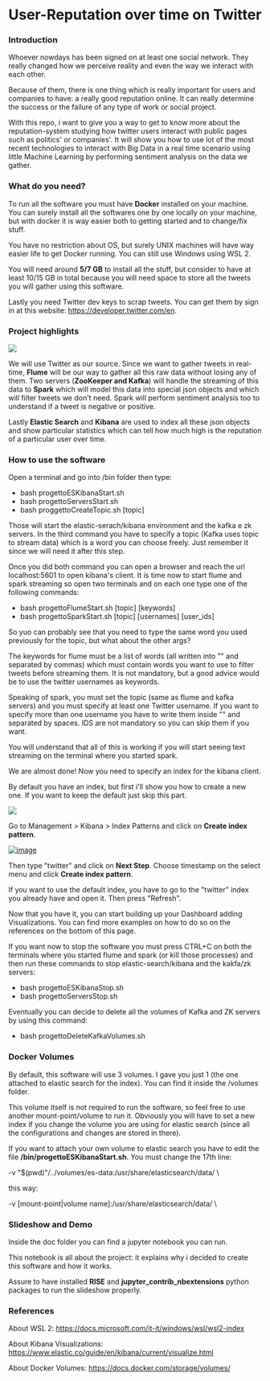 # User-Reputation over time on Twitter

<h3>Introduction</h3>

Whoever nowdays has been signed on at least one social network. They really changed how we perceive reality and even the way we interact with each other. 

Because of them, there is one thing which is really important for users and companies to have: a really good reputation online. It can really determine the success or the failure of any type of work or social project.

With this repo, i want to give you a way to get to know more about the reputation-system studying how twitter users interact with public pages such as politics' or companies'. It will show you how to use lot of the most recent technologies to interact with Big Data in a real time scenario using little Machine Learning by performing sentiment analysis on the data we gather.

<h3>What do you need?</h3>

To run all the software you must have <b>Docker</b> installed on your machine. You can surely install all the softwares one by one locally on your machine, but with docker it is way easier both to getting started and to change/fix stuff.

You have no restriction about OS, but surely UNIX machines will have way easier life to get Docker running. You can still use Windows using WSL 2.

You will need around <b>5/7 GB</b> to install all the stuff, but consider to have at least 10/15 GB in total because you will need space to store all the tweets you will gather using this software.

Lastly you need Twitter dev keys to scrap tweets. You can get them by sign in at this website: https://developer.twitter.com/en.

<h3>Project highlights</h3>

<img src="https://github.com/Mirkesx/tap-progetto/blob/master/images/tap-progetto.png">

We will use Twitter as our source. Since we want to gather tweets in real-time, <b>Flume</b> will be our way to gather all this raw data without losing any of them. Two servers (<b>ZooKeeper and Kafka</b>) will handle the streaming of this data to <b>Spark</b> which will model this data into special json objects and which will filter tweets we don't need. Spark will perform sentiment analysis too to understand if a tweet is negative or positive.

Lastly <b>Elastic Search</b> and <b>Kibana</b> are used to index all these json objects and show particular statistics which can tell how much high is the reputation of a particular user over time.

<h3>How to use the software</h3>

Open a terminal and go into /bin folder then type:

- bash progettoESKibanaStart.sh
- bash progettoServersStart.sh
- bash proggettoCreateTopic.sh [topic]

Those will start the elastic-serach/kibana environment and the kafka e zk servers. In the third command you have to specify a topic (Kafka uses topic to stream data) which is a word you can choose freely. Just remember it since we will need it after this step.

Once you did both command you can open a browser and reach the url localhost:5601 to open kibana's client. It is time now to start flume and spark streaming so open two terminals and on each one type one of the following commands:

- bash progettoFlumeStart.sh [topic] [keywords]
- bash progettoSparkStart.sh [topic] [usernames] [user_ids]

So yuo can probably see that you need to type the same word you used previously for the topic, but what about the other args?

The keywords for flume must be a list of words (all written into "" and separated by commas) which must contain words you want to use to filter tweets before streaming them. It is not mandatory, but a good advice would be to use the twitter usernames as keywords.

Speaking of spark, you must set the topic (same as flume and kafka servers) and you must specify at least one Twitter username. If you want to specify more than one username you have to write them inside "" and separated by spaces. IDS are not mandatory so you can skip them if you want.

You will understand that all of this is working if you will start seeing text streaming on the terminal where you started spark.

We are almost done! Now you need to specify an index for the kibana client.

By default you have an index, but first i'll show you how to create a new one. If you want to keep the default just skip this part.

<img src="https://i.ibb.co/z7mF7L6/image.png">

Go to Management > Kibana > Index Patterns and click on <b>Create index pattern</b>.

<a href="https://ibb.co/DD321w6"><img src="https://i.ibb.co/VWX4LMh/image.png" alt="image" border="0"></a>

Then type "twitter" and click on <b>Next Step</b>. Choose timestamp on the select menu and click <b>Create index pattern</b>.

If you want to use the default index, you have to go to the "twitter" index you already have and open it. Then press "Refresh".

Now that you have it, you can start building up your Dashboard adding Visualizations. You can find more examples on how to do so on the references on the bottom of this page.

If you want now to stop the software you must press CTRL+C on both the terminals where you started flume and spark (or kill those processes) and then run these commands to stop elastic-search/kibana and the kakfa/zk servers:

- bash progettoESKibanaStop.sh
- bash progettoServersStop.sh

Eventually you can decide to delete all the volumes of Kafka and ZK servers by using this command:

- bash progettoDeleteKafkaVolumes.sh

<h3>Docker Volumes</h3>

By default, this software will use 3 volumes. I gave you just 1 (the one attached to elastic search for the index). You can find it inside the /volumes folder.

This volume itself is not required to run the software, so feel free to use another mount-point/volume to run it. Obviously you will have to set a new index if you change the volume you are using for elastic search (since all the configurations and changes are stored in there).

If you want to attach your own volume to elastic search you have to edit the file <b>/bin/progettoESKibanaStart.sh</b>. You must change the 17th line:

-v "$(pwd)"/../volumes/es-data:/usr/share/elasticsearch/data/ \

this way:

-v [mount-point|volume name]:/usr/share/elasticsearch/data/ \

<h3>Slideshow and Demo</h3>

Inside the doc folder you can find a jupyter notebook you can run. 

This notebook is all about the project: it explains why i decided to create this software and how it works. 


Assure to have installed <b>RISE</b> and <b>jupyter_contrib_nbextensions</b> python packages to run the slideshow properly.

<h3>References</h3>

About WSL 2: https://docs.microsoft.com/it-it/windows/wsl/wsl2-index

About Kibana Visualizations: https://www.elastic.co/guide/en/kibana/current/visualize.html

About Docker Volumes: https://docs.docker.com/storage/volumes/
